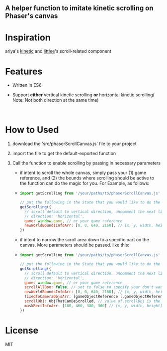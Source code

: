 ## A helper function to imitate kinetic scrolling on Phaser's canvas



# Inspiration

ariya's [kinetic](https://github.com/ariya/kinetic/) and [littlee](https://github.com/littlee)'s scroll-related component



# Features

- Written in ES6

- Support **either** vertical kinetic scrolling **or** horizontal kinetic scrolling( Note: Not both direction at the same time)

  ​

# How to Used
1. download the 'src/phaserScrollCanvas.js' file to your project

2. import the file to get the default-exported function

3. Call the function to enable scrolling by passing in necessary parameters

   - if intent to scroll the whole canvas, simply pass your (1) game reference, and (2) the bounds where scrolling should be active to the function can do the magic for you. For Example, as follows:

   - ```javascript
     import getScrolling from '/your/paths/to/phaserScrollCanvas.js'

     // put the following in the State that you would like to do the scroll
     getScrolling({
       // scroll default to vertical direction, uncomment the next line if you want to scroll horizontally  
       // direction: 'horizontal', 
       game: window.game, // or your game reference
       newWorldBoundsInfoArr: [0, 0, 640, 2160], // [x, y, width, height] an array that reset the World bounds. In this case, it specifies the scrollable bounds. Usually the width and height are determined by the widest and highest object you want to display.
     })

     ```

   - if intent to narrow the scroll area down to a specific part on the canvas. More parameters should be passed. like this:

   - ```javascript
     import getScrolling from '/your/paths/to/phaserScrollCanvas.js'

     // put the following in the State that you would like to do the scroll
     getScrolling({
       // scroll default to vertical direction, uncomment the next line if you want to scroll horizontally  
       // direction: 'horizontal', 
       game: window.game, // or your game reference
       scrollAllBoo: false, // set to false to specify your don't want the whole canvas to scroll. Default to true.
       newWorldBoundsInfoArr: [0, 0, 640, 2160], // [x, y, width, height] an array that reset the World bounds. Make sure this new world bounds cover your target scrolling area.
       fixedToCameraObjsArr: [gameObjectReference [,gameObjectReference [,...]]], // an array whose items are the game objects that your want to stay put while scrolling. Default value is null, however, since you just want to enable scrolling on a specific part but the whole canvas, you should specify in the array which game object to stay still.
       scrollObj: ObjThatCanBeScrolled, // value of scrollObj is the game object that you intent to perform the scroll
       maskRectInfoArr: [180, 460, 380, 360] // [x, y, width, height] an array that specifies the view area of your scrollObj
     })
     ```



# License

MIT
